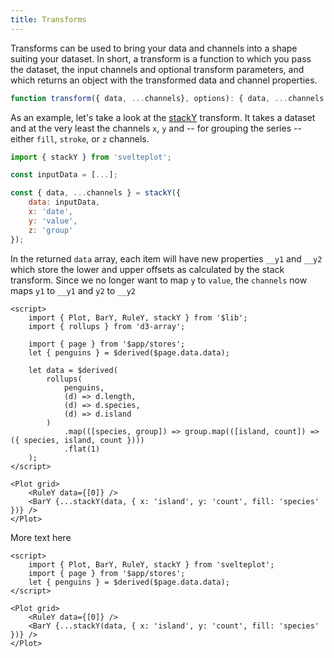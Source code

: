 ```yaml
---
title: Transforms
---
```


Transforms can be used to bring your data and channels into a shape suiting your dataset. In short, a transform is a function to which you pass the dataset, the input channels and optional transform parameters, and which returns an object with the transformed data and channel properties.

```js
function transform({ data, ...channels}, options): { data, ...channels }
```

As an example, let's take a look at the [stackY](/transforms/stack) transform. It takes a dataset and at the very least the channels `x`, `y` and -- for grouping the series -- either `fill`, `stroke`, or `z` channels.

```js
import { stackY } from 'svelteplot';

const inputData = [...];

const { data, ...channels } = stackY({
    data: inputData,
    x: 'date',
    y: 'value',
    z: 'group'
});

```

In the returned `data` array, each item will have new properties `__y1` and `__y2` which store the lower and upper offsets as calculated by the stack transform. Since we no longer want to map `y` to `value`, the `channels` now maps `y1` to `__y1` and `y2` to `__y2`

```svelte live
<script>
    import { Plot, BarY, RuleY, stackY } from '$lib';
    import { rollups } from 'd3-array';

    import { page } from '$app/stores';
    let { penguins } = $derived($page.data.data);

    let data = $derived(
        rollups(
            penguins,
            (d) => d.length,
            (d) => d.species,
            (d) => d.island
        )
            .map(([species, group]) => group.map(([island, count]) => ({ species, island, count })))
            .flat(1)
    );
</script>

<Plot grid>
    <RuleY data={[0]} />
    <BarY {...stackY(data, { x: 'island', y: 'count', fill: 'species' })} />
</Plot>
```

More text here

```svelte
<script>
    import { Plot, BarY, RuleY, stackY } from 'svelteplot';
    import { page } from '$app/stores';
    let { penguins } = $derived($page.data.data);
</script>

<Plot grid>
    <RuleY data={[0]} />
    <BarY {...stackY(data, { x: 'island', y: 'count', fill: 'species' })} />
</Plot>
```
